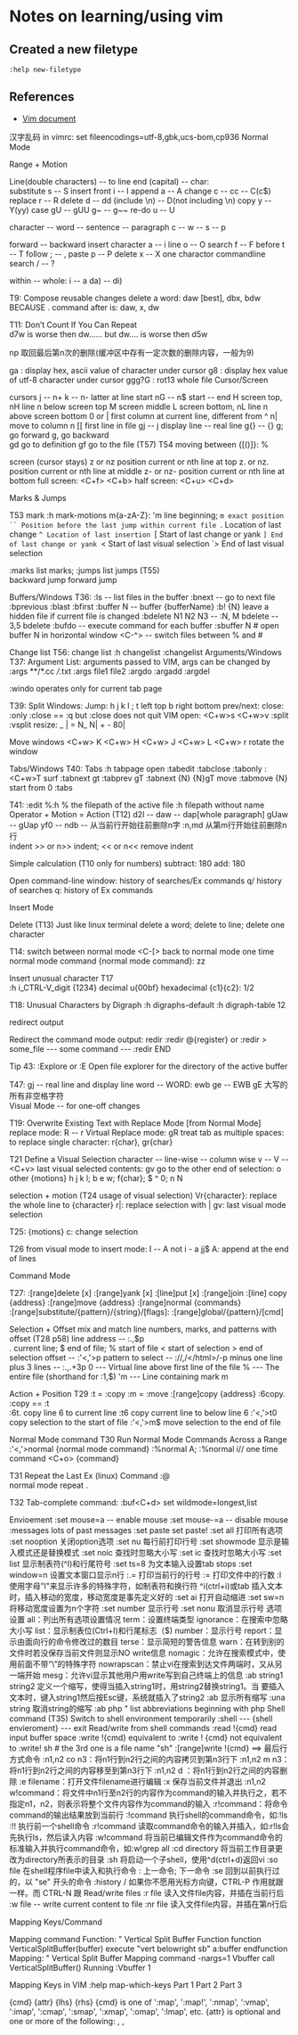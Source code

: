 # Notes on learning/using vim

## Created a new filetype
```
:help new-filetype
```

## References
* [Vim document](http://vimdoc.sourceforge.net/htmldoc/syntax.html)

汉字乱码
in vimrc: set fileencodings=utf-8,gbk,ucs-bom,cp936
Normal Mode

Range + Motion

Line(double characters) -- to line end (capital) -- char:    
substitute s -- S
insert front i -- I
append a -- A
change c -- cc -- C(c$)
replace r -- R
delete d -- dd (include \n) -- D(not including \n)
copy y -- Y(yy)
case gU -- gUU g~ -- g~~
re-do u -- U


character -- word -- sentence -- paragraph
c -- w -- s -- p

forward -- backward
insert character a -- i
line o -- O
search f -- F  before t -- T
follow  ; -- ,
paste p -- P
delete x -- X one charactor
commandline search  / -- ?

within -- whole: i -- a    da) --  di)

T9: Compose reusable changes
delete a word: daw [best], dbx, bdw BECAUSE . command after is: daw, x, dw

T11: Don’t Count If You Can Repeat        
d7w is worse then dw...... but dw.... is worse then d5w

np   取回最后第n次的删除(缓冲区中存有一定次数的删除内容，一般为9)

ga      : display hex, ascii value of character under cursor
g8      : display hex value of utf-8 character under cursor
ggg?G   : rot13 whole file
Cursor/Screen

cursors
    j -- n+         k -- n- latter at line start
nG -- n$ start -- end
H screen top,  nH line n below screen top
M screen middle
L screen bottom,  nL line n above screen bottom
0 or | first column at current line, different from ^
n|   move to column n
[[ first line in file
gj -- j display line -- real line g{} -- {}
g; go forward    g, go backward            
gd go to definition    gf go to the file (T57)
T54 moving between {[()]}: %

screen (cursor stays)
z<Enter> or nz<Enter>  position current or nth line at top
z.  or nz.   position current or nth line at middle
z-  or nz-  position current or nth line at bottom
full screen:  <C+f> <C+b>
half screen: <C+u> <C+d>

Marks & Jumps

T53 mark    :h mark-motions
    m{a-zA-Z}: 'm line beginning; `m exact position
    `` Position before the last jump within current file
`. Location of last change
`^ Location of last insertion
`[ Start of last change or yank
`] End of last change or yank
`< Start of last visual selection
`> End of last visual selection

:marks list marks; :jumps list jumps (T55)    
<C-o> backward jump     <c-i> forward jump

Buffers/Windows
T36:
:ls -- list files in the buffer
:bnext -- go to next file :bprevious :blast :bfirst
:buffer N -- buffer {bufferName}
:b! {N} leave a hidden file if current file is changed
:bdelete N1 N2 N3 -- :N, M bdelete -- 3,5 bdelete
:bufdo -- execute command for each buffer
:sbuffer N # open buffer N in horizontal window
<C-^> -- switch files between % and #

Change list
T56: change list    :h changelist
:changelist
Arguments/Windows    
T37: Argument List: arguments passed to VIM,    args can be changed by
:args **/*.cc  */*.txt
:args file1 file2
:argdo    :argadd    :argdel

:windo operates only for current tab page

T39: Split Windows:
Jump: <C-w>h   <C-w>j    <C-w>k  <C-w>l ;
<C-w> t left top <C-w> b right bottom
prev/next: <C-w><C-w>  <C-w><C-p>
    close: :only :close == :q but :close does not quit VIM
    open: <C+w>s    <C+w>v     :split  :vsplit
resize: <C-w>_  <C-w>| <C-w>= N<C-w>_  N<C-w>| <C-w>+ <C-w>-
<C-w>80|

Move windows
<C+w> K     <C+w> H      <C+w> J      <C+w> L    <C+w> r rotate the window
        
Tabs/Windows
T40: Tabs :h tabpage
    open :tabedit     :tabclose     :tabonly     :<C+w>T
    surf :tabnext gt     :tabprev gT    :tabnext {N} {N}gT
    move :tabmove {N} start from 0
    :tabs

T41: :edit %:h<Tab>
    % the filepath of the active file
    :h filepath without name    
Operator + Motion = Action (T12)
d2l -- daw -- dap[whole paragraph]
gUaw -- gUap
yf0 --
ndb -- 从当前行开始往前删除n字
:n,md   从第m行开始往前删除n行    
indent >>  or n>> indent; << or n<< remove indent

Simple calculation (T10 only for numbers)
subtract: 180<C-x>        add: 180<C-a>

Open command-line window: history of searches/Ex commands
q/ history of searches
q: history of Ex commands        

Insert Mode

Delete (T13) Just like linux terminal
<C-w> delete a word; <C-u> delete to line; <C-h> delete one character

T14: switch between normal mode
<C-[> back to normal mode
one time normal mode command <C-o>{normal mode command}: <C-o> zz


Insert unusual character
T17  
:h i_CTRL-V_digit
<C-v>{1234}    decimal    <C-v>u{00bf} hexadecimal    <C-v>{c1}{c2}: 1/2

T18: Unusual Characters by Digraph
:h digraphs-default :h digraph-table
    <C-k>12        

redirect output

Redirect the command mode output: redir
    :redir @{register}  or :redir > some_file  --- some command --- :redir END

Tip 43:
    :Explore or :E Open file explorer for the directory of the active buffer
        
T47:
    gj -- real line and display line
    word -- WORD: ewb ge -- EWB gE 大写的所有非空格字符        
Visual Mode -- for one-off changes

T19: Overwrite Existing Text with Replace Mode [from Normal Mode]
replace mode: R -- r
Virtual Replace mode: gR treat tab as multiple spaces:
to replace single character: r{char}, gr{char}
        
T21 Define a Visual Selection
character --  line-wise -- column wise v -- V -- <C+v>
last visual selected contents: gv
go to the other end of selection:  o
other {motions} h j k l; b e w; f{char}; $ ^ 0; n N

selection + motion (T24 usage of visual selection)
    Vr{character}:  replace the whole line to {character}
    <C-v> r|: replace selection with |
    gv: last visual mode selection

T25: <C-v> {motions} c: change selection

T26 from visual mode to insert mode: I -- A not i - a
<C-v> jj$ A: append at the end of lines
        
Command Mode

T27:
:[range]delete [x]    :[range]yank [x]    :[line]put [x]        :[range]join
:[line] copy {address}    :[range]move {address}
:[range]normal {commands}    
:[range]substitute/{pattern}/{string}/[flags]:
:[range]global/{pattern}/[cmd]

Selection + Offset
mix and match line numbers, marks, and patterns with offset (T28 p58)
line address --  :.,$p  
. current line; $ end of file; % start of file \< start of selection \> end of selection
offset -- :'<,'>p
pattern to select -- :/<html>/,/<\/html>/-p minus one line
plus 3 lines -- :.,.+3p
0 --- Virtual line above first line of the file
% --- The entire file (shorthand for :1,$)
'm --- Line containing mark m

Action + Position
T29    :t = :copy     :m = :move
:[range]copy {address} :6copy.
:copy == :t    
:6t. copy line 6 to current line
:t6 copy current line to below line 6
:'<,'>t0 copy selection to the start of file
:'<,'>m$ move selection to the end of file

Normal Mode command
T30 Run Normal Mode Commands Across a Range
:'<,'>normal {normal mode command}
:%normal A;
:%normal i//
one time command <C+o> {command}
        
T31 Repeat the Last Ex (linux) Command :@     
normal mode repeat .

T32 Tab-complete command: :buf<C+d>
    set wildmode=longest,list


Envioement
:set mouse=a  -- enable mouse
:set mouse-=a  -- disable mouse
:messages lots of past messages
:set paste    set paste!
:set all  打印所有选项
:set nooption  关闭option选项
:set nu   每行前打印行号
:set showmode  显示是输入模式还是替换模式
:set noic  查找时忽略大小写
:set ic   查找时忽略大小写
:set list  显示制表符(^I)和行尾符号
:set ts=8  为文本输入设置tab stops
:set window=n  设置文本窗口显示n行
:.=   打印当前行的行号
:=   打印文件中的行数
:l   使用字母"l"来显示许多的特殊字符，如制表符和换行符
^i(ctrl+i)或tab  插入文本时，插入移动的宽度，移动宽度是事先定义好的
:set ai   打开自动缩进
:set sw=n  将移动宽度设置为n个字符
:set number 显示行号
:set nonu 取消显示行号
选项设置
all：列出所有选项设置情况
term：设置终端类型
ignorance：在搜索中忽略大小写
list：显示制表位(Ctrl+I)和行尾标志（$)
number：显示行号
report：显示由面向行的命令修改过的数目
terse：显示简短的警告信息
warn：在转到别的文件时若没保存当前文件则显示NO write信息
nomagic：允许在搜索模式中，使用前面不带“\”的特殊字符
nowrapscan：禁止vi在搜索到达文件两端时，又从另一端开始
mesg：允许vi显示其他用户用write写到自己终端上的信息
:ab string1 string2 定义一个缩写，使得当插入string1时，用string2替换string1。当
要插入文本时，键入string1然后按Esc键，系统就插入了string2
:ab   显示所有缩写
:una string  取消string的缩写
:ab php                            " list abbreviations beginning with php
Shell command (T35)
Switch to shell environment temporarily
:shell  --- {shell envieroment} --- exit
Read/write from shell commands
:read !{cmd} read input buffer
space :write !{cmd} equivalent to :write ! {cmd} not equivalent to :write! sh # the 3rd one is a file name "sh"
:[range]write !{cmd}
==> 最后行方式命令
:n1,n2 co n3：将n1行到n2行之间的内容拷贝到第n3行下
:n1,n2 m n3：将n1行到n2行之间的内容移至到第n3行下
:n1,n2 d ：将n1行到n2行之间的内容删除
:e filename：打开文件filename进行编辑
:x 保存当前文件并退出
:n1,n2 w!command：将文件中n1行至n2行的内容作为command的输入并执行之，若不指定n1，n2，则表示将整个文件内容作为command的输入
:r!command：将命令command的输出结果放到当前行
:!command  执行shell的command命令，如:!ls
:!! 执行前一个shell命令
:r!command  读取command命令的输入并插入，如:r!ls会先执行ls，然后读入内容
:w!command  将当前已编辑文件作为command命令的标准输入并执行command命令，如:w!grep all
:cd directory  将当前工作目录更改为directory所表示的目录
:sh   将启动一个子shell，使用^d(ctrl+d)返回vi
:so file  在shell程序file中读入和执行命令
:<up> 上一命令; <down> 下一命令
:se<Up> 回到以前执行过的，以 "se" 开头的命令
:history / 如果你不愿用光标方向键，CTRL-P 作用就跟 <Up> 一样。而 CTRL-N 跟 <Down>
Read/write files
:r file   读入文件file内容，并插在当前行后
:w file -- write current content to file
:nr file  读入文件file内容，并插在第n行后


Mapping Keys/Command

Mapping command
Function:
" Vertical Split Buffer Function
function VerticalSplitBuffer(buffer)
   execute "vert belowright sb" a:buffer
endfunction
Mapping:
" Vertical Split Buffer Mapping
command -nargs=1 Vbuffer call VerticalSplitBuffer(<f-args>)
Running
:Vbuffer 1

Mapping Keys in VIM  :help map-which-keys
Part 1        Part 2        Part 3

{cmd} {attr} {lhs} {rhs}
{cmd}  is one of ':map', ':map!', ':nmap', ':vmap', ':imap',  ':cmap', ':smap', ':xmap', ':omap', ':lmap', etc.
{attr} is optional and one or more of the following: <buffer>, <silent>,       <expr> <script>, <unique> and <special>. More than one attribute can be specified to a map.
{lhs}  left hand side, is a sequence of one or more keys that are being       mapped.
{rhs}  right hand side, is the sequence of keys that the {lhs} keys are       mapped to.

maps the <F2> key to display the current date and time
:map <F2> :echo 'Current time is ' . strftime('%c')<CR>

maps the <F3> key to insert the current date and time in the current buffer:
:map! <F3> a<C-R>=strftime('%c')<CR><Esc>


==> 宏与缩写(避免使用控制键和符号，不要使用字符K、V、g、q、v、*、=和功能键)
:map key command_seq 定义一个键来运行command_seq，如:map e ea，无论什么时候都可以e移到一个字的末尾来追加文本
:map   在状态行显示所有已定义的宏
:umap key  删除该键的宏


==> mapping: [i,v,n]map, different mode mapping
:map <F7>  :'a,'bw file            " Write the lines from mark a to mark b to 'file'
:map <F8>  :.w file<CR>            " Write the current line to 'file'
:map <F9>  :r file                 " Read text from 'file' and insert it below the current line
:map <F10> :w<CR>:!php %<CR>       " Write the file and run it through php

:map \                             " list maps beginning with \
:nmap <Leader>s :source $MYVIMRC " source $MYVIMRC reloads the saved $MYVIMRC " <Leader> is \ by default, so those commands can be invoked by doing \v and \s
:nmap <Leader>v :e $MYVIMRC " opens $MYVIMRC for editing, or use :tabedit $MYVIMRC
noremap <Up> gk 或者 noremap <Down> gj "which would map the arrow keys to screen line movement instead of buffer line movement.

Remap the Caps Lock Key


Open files

Open a list of files
vim -p `cat yourlistoffiles` # open a tab for each file
vim -o one.txt two.txt three.txt # open a window for each file (total one tab)
vim -O # like -o but vertically
in the most common folder: vim -O2 `g4 p | tail -n +3 | head -n -1 | cut -d# -f1`

Open file at different position
vim +n filename: open file at line n
vi + filename: open file at last line
vi +/pattern filename: open file at first matched pattern
vi -r filename: recover filename

        
T50  search not limit to normal mode:
v then /{word} then {command} == {command}/{word}

T51:
vi} -- select contents within {}, same for vi", vi]
i -- inside    a -- all a} include the brace
} ) ] ' "         t <xml>tags</xml>
commands can be c y d
    visual mode select    v

Register 
Paste with register/variable/integer calculation
        
insert mode/command mode: <C+r>{register}
normal mode: “{register}
command mode check {register}:  :reg or :reg{register}
paste on content in insert mode -- similar to when in command mode (T15)
yf{char}: yank to register, default register 0:
<C-r>0 paste in Insert Mode while <C-r><C-p>{register} do not have indent
<C-r>{register}     <C-r>={variable}    <C-r>={integer calculation}
T33: <C-r><C-w> copy current word and place it in command line    
<C-r> <C-f> current file name in insert mode

T34 map <Up> to <C-p> in command mode: cnoremap <C-p> <Up>

ctrl-f Switch from Command-Line mode to the command-line window

T60 register :h quote{register}
"" unname register for x, s, d{motion}, c{motion}, and y{motion}
"0 - 9 y{motion}, lines
"- Last small delete
"a - z A-Z
"+ System Clipboard
"* Selection Registers
"% Name of the current file
"# Name of the alternate file
": Last Ex command
"/ Last search pattern
". Last insert content in the insert mode
"_ The black hole register
"= expression register: insert mode <C-r> =

T61 swap two words:
mm -- mark the place
    ve -- select the whole word
T62 :h linewise-register
    position at start or end: p -- gp     P -- gP

Macro Record
T64 - 66 Macro
    record: q{register} {actions} q
    use: @{register} or @@ last time; 10@{register} == 10000@{register} 宁多匆少
    series:     11@a
    parallel:  visual mode + :normal @a
T68 q{UpperCaseRegister}: append command to {LowerCaseRegister}
        
T69: different files
    :args
    :argdo normal @a    
    save changes to all open files---   :wall

T70:　每行加序号, use variables like bash
    :let i = 1
    qa
    I<c-r>=i<return>) <ESC>
    :let i += 1
    q
    jVG
    :normal @a
    

T71: edit macro paste it in editor
    paste it into the editor -- :put a ---     "ap    不一样，是否与原文同行
    yank it back: "add 比不上 0"ay$
    :let @a=substitute(@a, '\~', 'vU', 'g')
Vim Functions
:h function-list

Variables
:let a = "bar"
:let i = floor(3.4)
:echo &i
:echo &a


Search/Replace + Regular Expression
T72: case insensitive -- /\cjeff /\Cjeff    

T73: use \v to switch regular expression -- e.g. search "#3 or 6 digits/characters"
use “\” to accept patterns
\{4,5}
\+
\=
but not \*
    /#\([0-9a-fA-F]\{6}\|[0-9a-fA-F]\{3}\) or /\v#([0-9a-fA-F]{6}|[0-9a-fA-F]{3})
    notice \v here make every character special except [0-9a-fA-F_]
\x -- [0-9a-fA-F]


Vim Regular Expression
:%s/\s\+#.\+//g
remove all comments

T74: Use the \V Literal Switch for Verbatim Searches, only / after it has special meaning
    e.g.: /a.k.a. can match ackwa but /\Va.k.a. only match a.k.a

T75: find duplicate words /\v<(\w+)\_s+\1>
\_s item matches whitespace or a line break
\1 refers to the first (), similar to \2 … \9. \0 is reserved for the whole

T76: Stake the Boundaries of a Word
    /\v<the>
    /\v%(And|D)rew Neil -- % skip the count in \1 … \9
    \w -- word characters \W -- except .


搜索及替换  :[range]s[ubstitute]/{pattern}/{string}/[flags] [count]
:%s/pattern/new/igc
三种 flags: g 全部, i 不分大小写, c 每次替换要确定
count 行数
range:
n1,n2 or n1, or , n2 默认缺省为光标所在行;
visual mode selection '<,'>
全文 %;
pattern
词的定界符 \< \>
^ 行的开头, $ 行的结尾
正则表达式 :%s/\<\(hey\|hi\)\>/hai/g
\(\) 限定    \| 表示或者    \<\> word delimeter
将行号加入每行 :%s/^/\=line(".") . ". "/g
\= 表示 表达式    line(".") 返回行号         ". " 表示该行内容
:4,$s/\d\+/\=submatch(0) + 1/ 第四行起每行第一个数字加1
\d\+ 表示数字 sequence
\=submatch(0)+1 表示第一个 matched 的 + 1
\=toupper(submatch(0)) 第一个 matched 的大写
:%s/\.\s*\w/\=toupper(submatch(0))/g
\.\s*\w 表示以 . 相隔 空格或tab的单词
:%s/\r//g   delete DOS Carriage Returns (^M == <C+v> <C+m>)
:'a,'bg/fred/s/dick/joe/gc : VERY USEFUL
:s/\(.*\):\(.*\)/\2 : \1/  reverse fields separated by :
:%s/^.\{-}pdf/new.pdf/     non-greedy matching \{-} to first pdf)
:s/fred/<c-r>a/g      substitute "fred" with contents of register "a"
:%s/^\(.*\)\n\1/\1$/      delete duplicate lines

# multiple commands
:%s/\f\+\.gif\>/\r&\r/g | v/\.gif$/d | %s/gif/jpg/
:%s/suck\|buck/loopy/gc       : ORing
:s/__date__/\=strftime("%c")/ : insert datestring
&   重复最后的:s命令
:g/text1/s/text2/text3 查找包含text1的行，用text3替换text2
:g/text/command  在所有包含text的行运行command所表示的命令
:v/text/command  在所有不包含text的行运行command所表示的命令

Q&A
stuck in the insert mode <Esc> <C+[> etc. are useless:
cause by <C+s> in insert mode
solution -- <C+q> quit it
Plugins


Plugin Manager -- Vbundle
sudo apt-get install git
git clone https://github.com/gmarik/Vundle.vim.git ~/.vim/bundle/Vundle.vim
add some lines in .vimrc

vim-slime
install github first
sudo apt-get install git-core

install in .vimrc
Plugin “jpalardy/vim-slime”
let g:slime_target = "tmux"
let g:slime_python_ipython = 1 “ for ipython copy past
<C+c> <C+c>
but can not change line

YouCompleteMe → to complex
git ….
git submodule update --init --recursive
install CMake via Software Center
cd ~/.vim/bundle/YouCompleteMe
./install.sh --clang-completer

vim-ipython -- deprecated
download github repository  -- https://github.com/ivanov/vim-ipython
copy files (including .vim and .py) to /home/jeff/.vim/ftplugin/python
install python-zmq via Software Center
each time
ipython kernel
stty stop undef
in vim: IPython
vim <leader> default == “\”
<F5> --- whole script
<C+s> -- one line

vimux -- vim interaction with tmux, deprecated
manual
Vimux-pyutils


index
= : (re)indent the text on the current line or on the area selected (SUPER)
=% : (re)indent the current braces { ... }
G=gg  : auto (re)indent entire document
vimdiff
用 vimdiff 显示文件差异, vim 会用垂直分割的方式打开两个文件
终端(不是在 Vim 中)      vimdiff main.c~ main.c
vim内部启动
:edit main.c
:vertical diffsplit main.c
:set noscrollbind 关闭滚动绑定(默认开启,不建议关闭)
更新差异 :diffupdate
消除差异
用 current 文件做参考复制修改 :dp 
用 other 文件做参考复制修改 :do
link two split files
:diffthis

// ================================================================= //
常用插件: http://blog.csdn.net/bokee/article/details/6633193

==> 安装 taglist,
1. 下载在 $HOME/.vim 里 unzip, 到 doc 子目录里去
2. 打开 vim, 执行:helptags .  (注意这个点号！)

==> 关联 ctag 与 taglist
1. 在shell中执行which ctags，记住返回结果，我的是/usr/bin/ctags    
2. 用vim打开.vim/plugin/taglist.vim文件，找到if!exist(“loaded_taglist”)这一行，在此行上面新加一行（大写O），加入如下内容： let list_Ctags_Cmd = "/usr/bin/ctags"（即将ctags的文件路径填到这里）
3. 切换到你希望查看的源文件的所在目录，执行ctags -R，即递归的检索当前目录下的所有源文件，并建立索引。

==> 在vim中执行:TlistToggle，可以发现在左侧出现了宏、函数、变量列表

==> 安装使用Cscope
0. 确认 Vim 是否支持 Cscope. 在 vim 下运行version 查看支持的特性，前面有前缀符号+的为支持
1. wget http://cscope.sourceforge.net/cscope_maps.vim -O ~/.vim/plugin/cscope_maps.vim
2. 在源代码目录 生成cscope数据库文件: cscope -Rbq -f path/xxx.out
3. 将cscope数据库载入Vim:  在 vim 下命令  cs add path/xxx.out  

==> 安装使用OmniCppComplete http://www.vim.org/scripts/script.php?script_id=1520
1. Unzip the plugin to ~/.vim
2. Run Vim and type the following command: :helptags $HOME/.vim/doc
3. Type :h omnicppcomplete and please read the installation paragraph.
4. 在~/.vimrc中加入以下两行：set nocp \n filetype plugin on  
5. 添加 STL 的自动完成 http://www.vim.org/scripts/script.php?script_id=2358





